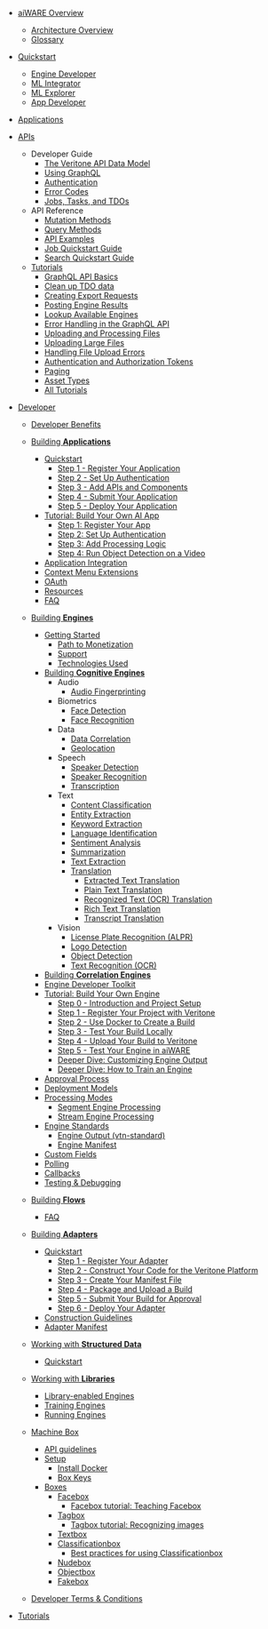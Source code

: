 <!-- markdownlint-disable no-inline-html first-line-h1 -->

- [aiWARE Overview](overview/)

  - [Architecture Overview](overview/architecture-overview/)
  - [Glossary](overview/glossary/)

- [Quickstart](quickstart/)

  - <span class="engine-developer">[Engine Developer](quickstart/engine-developer/)</span>
  - <span class="ml-integrator">[ML Integrator](quickstart/ml-integrator/)</span>
  - <span class="ml-explorer">[ML Explorer](quickstart/ml-explorer/)</span>
  - <span class="app-developer">[App Developer](quickstart/app-developer/)</span>

- [Applications](apps/)

- [APIs](apis/)

  - Developer Guide
    - [The Veritone API Data Model](apis/data-model.md)
    - [Using GraphQL](apis/using-graphql.md)
    - [Authentication](apis/authentication.md)
    - [Error Codes](apis/error-codes.md)
    - [Jobs, Tasks, and TDOs](apis/jobs-tasks-tdos.md)
  - API Reference
    - [Mutation Methods](apis/reference/mutation/)
    - [Query Methods](apis/reference/query/)
    - [API Examples](apis/examples.md)
    - [Job Quickstart Guide](apis/job-quickstart/)
    - [Search Quickstart Guide](apis/search-quickstart/)
  - [Tutorials](apis/tutorials/)
    - [GraphQL API Basics](apis/tutorials/graphql-basics.md)
    - [Clean up TDO data](apis/tutorials/cleanup-tdo.md)
    - [Creating Export Requests](apis/tutorials/create-export-request/)
    - [Posting Engine Results](apis/tutorials/engine-results.md)
    - [Lookup Available Engines](apis/tutorials/get-engines.md)
    - [Error Handling in the GraphQL API](apis/tutorials/graphql-error-handling.md)
    - [Uploading and Processing Files](apis/tutorials/upload-and-process.md)
    - [Uploading Large Files](apis/tutorials/uploading-large-files.md)
    - [Handling File Upload Errors](apis/tutorials/file-upload-error-handling.md)
    - [Authentication and Authorization Tokens](apis/tutorials/tokens.md)
    - [Paging](apis/tutorials/paging.md)
    - [Asset Types](apis/tutorials/asset-types.md)
    - [All Tutorials](apis/tutorials/)

- [Developer](developer/)

  - [Developer Benefits](developer/benefits.md)

  - [Building **Applications**](developer/applications/)

    - [Quickstart](developer/applications/quick-start/)
      - [Step 1 - Register Your Application](developer/applications/quick-start/step-1.md)
      - [Step 2 - Set Up Authentication](developer/applications/quick-start/step-2.md)
      - [Step 3 - Add APIs and Components](developer/applications/quick-start/step-3.md)
      - [Step 4 - Submit Your Application](developer/applications/quick-start/step-4.md)
      - [Step 5 - Deploy Your Application](developer/applications/quick-start/step-5.md)
    - [Tutorial: Build Your Own AI App](developer/applications/app-tutorial/)
      - [Step 1: Register Your App](developer/applications/app-tutorial/app-tutorial-step-1.md)
      - [Step 2: Set Up Authentication](developer/applications/app-tutorial/app-tutorial-step-2.md)
      - [Step 3: Add Processing Logic](developer/applications/app-tutorial/app-tutorial-step-3.md)
      - [Step 4: Run Object Detection on a Video](developer/applications/app-tutorial/app-tutorial-step-4.md)
    - [Application Integration](developer/applications/integration/)
    - [Context Menu Extensions](developer/applications/context-menu-extensions.md)
    - [OAuth](developer/applications/oauth.md)
    - [Resources](developer/applications/resources.md)
    - [FAQ](developer/applications/faq.md)

  - [Building **Engines**](developer/engines/)

    - [Getting Started](developer/engines/getting-started/)
      - [Path to Monetization](developer/engines/getting-started/path-to-monetization/)
      - [Support](developer/engines/getting-started/support/)
      - [Technologies Used](developer/engines/getting-started/technologies/)
    - [Building **Cognitive Engines**](developer/engines/cognitive/)
      - Audio
        - [Audio Fingerprinting](developer/engines/cognitive/audio/audio-fingerprinting/)
      - Biometrics
        - [Face Detection](developer/engines/cognitive/biometrics/face-detection/)
        - [Face Recognition](developer/engines/cognitive/biometrics/face-recognition/)
      - Data
        - [Data Correlation](developer/engines/cognitive/data/correlation/)
        - [Geolocation](developer/engines/cognitive/data/geolocation/)
      - Speech
        - [Speaker Detection](developer/engines/cognitive/speech/speaker-detection/)
        - [Speaker Recognition](developer/engines/cognitive/speech/speaker-recognition/)
        - [Transcription](developer/engines/cognitive/speech/transcription/)
      - Text
        - [Content Classification](developer/engines/cognitive/text/content-classification/)
        - [Entity Extraction](developer/engines/cognitive/text/entity-extraction/)
        - [Keyword Extraction](developer/engines/cognitive/text/keyword-extraction/)
        - [Language Identification](developer/engines/cognitive/text/language-identification/)
        - [Sentiment Analysis](developer/engines/cognitive/text/sentiment/)
        - [Summarization](developer/engines/cognitive/text/summarization/)
        - [Text Extraction](developer/engines/cognitive/text/text-extraction/)
        - [Translation](developer/engines/cognitive/text/translation/)
          - [Extracted Text Translation](developer/engines/cognitive/text/translation/extracted-text/)
          - [Plain Text Translation](developer/engines/cognitive/text/translation/plain-text/)
          - [Recognized Text (OCR) Translation](developer/engines/cognitive/text/translation/recognized-text/)
          - [Rich Text Translation](developer/engines/cognitive/text/translation/rich-text/)
          - [Transcript Translation](developer/engines/cognitive/text/translation/transcript/)
      - Vision
        - [License Plate Recognition (ALPR)](developer/engines/cognitive/vision/license-plate/)
        - [Logo Detection](developer/engines/cognitive/vision/logo-detection/)
        - [Object Detection](developer/engines/cognitive/vision/object-detection/)
        - [Text Recognition (OCR)](developer/engines/cognitive/vision/text-recognition/)
    - [Building **Correlation Engines**](developer/engines/correlation/)
    - [Engine Developer Toolkit](developer/engines/toolkit/)
    - [Tutorial: Build Your Own Engine](developer/engines/tutorial/)
      - [Step 0 - Introduction and Project Setup](developer/engines/tutorial/)
      - [Step 1 - Register Your Project with Veritone](developer/engines/tutorial/engine-tutorial-step-1.md)
      - [Step 2 - Use Docker to Create a Build](developer/engines/tutorial/engine-tutorial-step-2.md)
      - [Step 3 - Test Your Build Locally](developer/engines/tutorial/engine-tutorial-step-3.md)
      - [Step 4 - Upload Your Build to Veritone](developer/engines/tutorial/engine-tutorial-step-4.md)
      - [Step 5 - Test Your Engine in aiWARE](developer/engines/tutorial/engine-tutorial-step-5.md)
      - [Deeper Dive: Customizing Engine Output](developer/engines/tutorial/customizing-engine-output.md)
      - [Deeper Dive: How to Train an Engine](developer/engines/tutorial/engine-training-tutorial)
    - [Approval Process](developer/engines/approval/)
    - [Deployment Models](developer/engines/deployment-model/)
    - [Processing Modes](developer/engines/processing-modes/)
      - [Segment Engine Processing](developer/engines/processing-modes/segment-processing/)
      - [Stream Engine Processing](developer/engines/processing-modes/stream-processing/)
    - [Engine Standards](developer/engines/standards/)
      - [Engine Output (vtn-standard)](developer/engines/standards/engine-output/)
      - [Engine Manifest](developer/engines/standards/engine-manifest/)
        <!-- - [Message Types](developer/engines/standards/message-types/)-->
    - [Custom Fields](developer/engines/custom-fields/)
    - [Polling](developer/engines/polling/)
    - [Callbacks](developer/engines/callbacks/)
    - [Testing & Debugging](developer/engines/testing-and-debugging/)

  - [Building **Flows**](developer/flow/)
    - [FAQ](developer/flow/faq.md)

  - [Building **Adapters**](developer/adapters/)

    - [Quickstart](developer/adapters/quick-start/)
      - [Step 1 - Register Your Adapter](developer/adapters/quick-start/step-1.md)
      - [Step 2 - Construct Your Code for the Veritone Platform](developer/adapters/quick-start/step-2.md)
      - [Step 3 - Create Your Manifest File](developer/adapters/quick-start/step-3.md)
      - [Step 4 - Package and Upload a Build](developer/adapters/quick-start/step-4.md)
      - [Step 5 - Submit Your Build for Approval](developer/adapters/quick-start/step-5.md)
      - [Step 6 - Deploy Your Adapter](developer/adapters/quick-start/step-6.md)
    - [Construction Guidelines](developer/adapters/guidelines.md)
    - [Adapter Manifest](developer/adapters/manifest.md)

  - [Working with **Structured Data**](developer/data/)

    - [Quickstart](developer/data/quick-start/)

  - [Working with **Libraries**](developer/libraries/)

    - [Library-enabled Engines](developer/libraries/engines.md)
    - [Training Engines](developer/libraries/training.md)
    - [Running Engines](developer/libraries/running.md)

  - [Machine Box](/developer/machine-box/)

    - [API guidelines](/developer/machine-box/api-guidelines)
    - [Setup](/developer/machine-box/setup/)
      - [Install Docker](/developer/machine-box/setup/docker)
      - [Box Keys](/developer/machine-box/setup/box-key)
    - [Boxes](/developer/machine-box/boxes/)
      - [Facebox](/developer/machine-box/boxes/facebox-overview)
        - [Facebox tutorial: Teaching Facebox](/developer/machine-box/boxes/teaching-facebox)
      - [Tagbox](/developer/machine-box/boxes/tagbox)
        - [Tagbox tutorial: Recognizing images](/developer/machine-box/boxes/tagbox/recognizing-images)
      - [Textbox](/developer/machine-box/boxes/textbox)
      - [Classificationbox](/developer/machine-box/boxes/classificationbox)
        - [Best practices for using Classificationbox](/developer/machine-box/boxes/classificationbox/best-practices)
      - [Nudebox](/developer/machine-box/boxes/nudebox)
      - [Objectbox](/developer/machine-box/boxes/objectbox)
      - [Fakebox](/developer/machine-box/boxes/fakebox)

  - [Developer Terms & Conditions](developer/terms-and-conditions.md)
  
- [Tutorials](apis/tutorials/)
